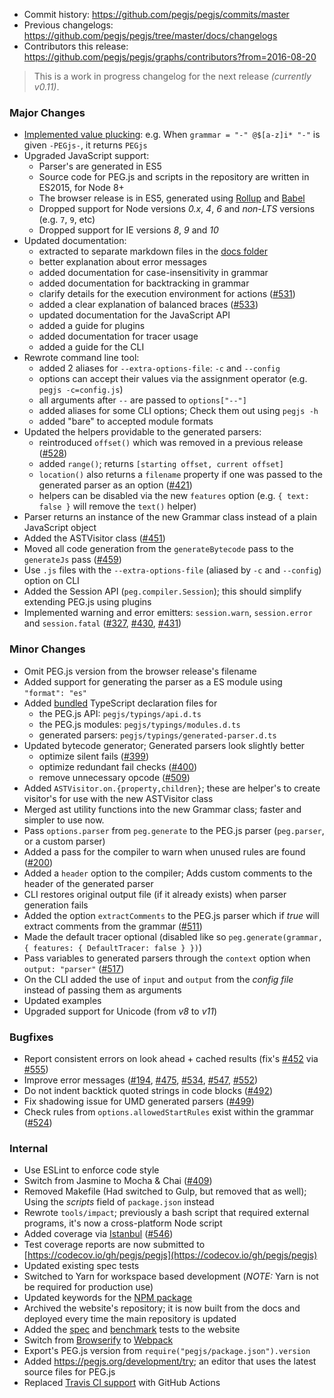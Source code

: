 * Commit history: https://github.com/pegjs/pegjs/commits/master
* Previous changelogs: https://github.com/pegjs/pegjs/tree/master/docs/changelogs
* Contributors this release: https://github.com/pegjs/pegjs/graphs/contributors?from=2016-08-20

> This is a work in progress changelog for the next release _(currently v0.11)_.

### Major Changes

* [Implemented value plucking](https://github.com/pegjs/pegjs/commit/460f0cc5bc9e7b12e7830a13a9afa5026a5f20f4): e.g. When `grammar = "-" @$[a-z]i* "-"` is given `-PEGjs-`, it returns `PEGjs`
* Upgraded JavaScript support:
  - Parser's are generated in ES5
  - Source code for PEG.js and scripts in the repository are written in ES2015, for Node 8+
  - The browser release is in ES5, generated using [Rollup](https://rollupjs.org/) and [Babel](https://babeljs.io/)
  - Dropped support for Node versions _0.x_, _4_, _6_ and _non-LTS_ versions (e.g. `7`, `9`, etc)
  - Dropped support for IE versions _8_, _9_ and _10_
* Updated documentation:
  - extracted to separate markdown files in the [docs folder](https://github.com/pegjs/pegjs/tree/master/docs)
  - better explanation about error messages
  - added documentation for case-insensitivity in grammar
  - added documentation for backtracking in grammar
  - clarify details for the execution environment for actions ([#531](https://github.com/pegjs/pegjs/pull/531))
  - added a clear explanation of balanced braces ([#533](https://github.com/pegjs/pegjs/pull/533))
  - updated documentation for the JavaScript API
  - added a guide for plugins
  - added documentation for tracer usage
  - added a guide for the CLI
* Rewrote command line tool:
  - added 2 aliases for `--extra-options-file`: `-c` and `--config`
  - options can accept their values via the assignment operator (e.g. `pegjs -c=config.js`)
  - all arguments after `--` are passed to `options["--"]`
  - added aliases for some CLI options; Check them out using `pegjs -h`
  - added "bare" to accepted module formats
* Updated the helpers providable to the generated parsers:
  - reintroduced `offset()` which was removed in a previous release ([#528](https://github.com/pegjs/pegjs/pull/528))
  - added `range()`; returns `[starting offset, current offset]`
  - `location()` also returns a `filename` property if one was passed to the generated parser as an option ([#421](https://github.com/pegjs/pegjs/issues/421))
  - helpers can be disabled via the new `features` option (e.g. `{ text: false }` will remove the `text()` helper)
* Parser returns an instance of the new Grammar class instead of a plain JavaScript object
* Added the ASTVisitor class ([#451](https://github.com/pegjs/pegjs/issues/451))
* Moved all code generation from the `generateBytecode` pass to the `generateJs` pass ([#459](https://github.com/pegjs/pegjs/pull/459))
* Use `.js` files with the `--extra-options-file` (aliased by `-c` and `--config`) option on CLI
* Added the Session API (`peg.compiler.Session`); this should simplify extending PEG.js using plugins
* Implemented warning and error emitters: `session.warn`, `session.error` and `session.fatal` ([#327](https://github.com/pegjs/pegjs/issues/327), [#430](https://github.com/pegjs/pegjs/issues/430), [#431](https://github.com/pegjs/pegjs/issues/431))

### Minor Changes

* Omit PEG.js version from the browser release's filename
* Added support for generating the parser as a ES module using `"format": "es"`
* Added [bundled](https://www.npmjs.com/package/pegjs) TypeScript declaration files for
  - the PEG.js API: `pegjs/typings/api.d.ts`
  - the PEG.js modules: `pegjs/typings/modules.d.ts`
  - generated parsers: `pegjs/typings/generated-parser.d.ts`
* Updated bytecode generator; Generated parsers look slightly better
  - optimize silent fails ([#399](https://github.com/pegjs/pegjs/issues/399))
  - optimize redundant fail checks ([#400](https://github.com/pegjs/pegjs/issues/400))
  - remove unnecessary opcode ([#509](https://github.com/pegjs/pegjs/pull/509))
* Added `ASTVisitor.on.{property,children}`; these are helper's to create visitor's for use with the new ASTVisitor class
* Merged ast utility functions into the new Grammar class; faster and simpler to use now.
* Pass `options.parser` from `peg.generate` to the PEG.js parser (`peg.parser`, or a custom parser)
* Added a pass for the compiler to warn when unused rules are found ([#200](https://github.com/pegjs/pegjs/issues/200))
* Added a `header` option to the compiler; Adds custom comments to the header of the generated parser
* CLI restores original output file (if it already exists) when parser generation fails
* Added the option `extractComments` to the PEG.js parser which if _true_ will extract comments from the grammar ([#511](https://github.com/pegjs/pegjs/pull/511))
* Made the default tracer optional (disabled like so `peg.generate(grammar, { features: { DefaultTracer: false } })`)
* Pass variables to generated parsers through the `context` option when `output: "parser"` ([#517](https://github.com/pegjs/pegjs/issues/517))
* On the CLI added the use of `input` and `output` from the _config file_ instead of passing them as arguments
* Updated examples
* Upgraded support for Unicode (from _v8_ to _v11_)

### Bugfixes

* Report consistent errors on look ahead + cached results (fix's [#452](https://github.com/pegjs/pegjs/issues/452) via [#555](https://github.com/pegjs/pegjs/issues/555))
* Improve error messages ([#194](https://github.com/pegjs/pegjs/issues/194), [#475](https://github.com/pegjs/pegjs/pull/475), [#534](https://github.com/pegjs/pegjs/pull/534), [#547](https://github.com/pegjs/pegjs/pull/547), [#552](https://github.com/pegjs/pegjs/pull/552))
* Do not indent backtick quoted strings in code blocks ([#492](https://github.com/pegjs/pegjs/pull/492))
* Fix shadowing issue for UMD generated parsers ([#499](https://github.com/pegjs/pegjs/issues/499))
* Check rules from `options.allowedStartRules` exist within the grammar ([#524](https://github.com/pegjs/pegjs/issues/524))

### Internal

* Use ESLint to enforce code style
* Switch from Jasmine to Mocha & Chai ([#409](https://github.com/pegjs/pegjs/issues/409))
* Removed Makefile (Had switched to Gulp, but removed that as well); Using the _scripts_ field of `package.json` instead
* Rewrote `tools/impact`; previously a bash script that required external programs, it's now a cross-platform Node script
* Added coverage via [Istanbul](https://www.npmjs.com/package/nyc) ([#546](https://github.com/pegjs/pegjs/pull/546))
* Test coverage reports are now submitted to [https://codecov.io/gh/pegjs/pegjs](https://codecov.io/gh/pegjs/pegjs)
* Updated existing spec tests
* Switched to Yarn for workspace based development (_NOTE:_ Yarn is not be required for production use)
* Updated keywords for the [NPM package](https://www.npmjs.com/package/pegjs)
* Archived the website's repository; it is now built from the docs and deployed every time the main repository is updated
* Added the [spec](https://pegjs.org/development/test) and [benchmark](https://pegjs.org/development/benchmark) tests to the website
* Switch from [Browserify](https://github.com/browserify/browserify) to [Webpack](https://webpack.js.org/)
* Export's PEG.js version from `require("pegjs/package.json").version`
* Added https://pegjs.org/development/try; an editor that uses the latest source files for PEG.js
* Replaced [Travis CI support](https://travis-ci.org/pegjs/pegjs/builds) with GitHub Actions

